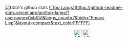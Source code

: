 ![b0b1's github stats](https://github-readme-stats.vercel.app/api?username=0xb0b1&show_icons=true&count_private=true&hide=stars&include_all_commits=true&theme=dracula)
[![Top Langs](https://github-readme-stats.vercel.app/api/top-langs/?username=0xb0b1&langs_count=7&hide="Emacs Lisp"&layout=compact&text_colorFFFFFF)](https://github.com/0xb0b1/github-readme-stats)

<p align="center">
  <a href="https://twitter.com/p_vcente" target="_blank">
    <img align="center" src="https://simpleicons.org/icons/twitter.svg" alt="b0b1" height="25" width="25" /></a>
  <a href="https://t.me/b_0_b_1" target="_blank">
    <img align="center" src="https://simpleicons.org/icons/telegram.svg" alt="b0b1" height="25" width="25" /></a>
</p>
